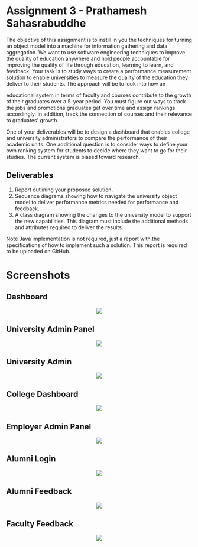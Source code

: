 Assignment 3 - Prathamesh Sahasrabuddhe
=======================================

The objective of this assignment is to instill in you the techniques for turning an object model into a machine for information gathering and data aggregation. We want to use software engineering techniques to improve the quality of education anywhere and hold people accountable for improving the quality of life through education, learning to learn, and feedback. Your task is to study ways to create a performance measurement solution to enable universities to measure the quality of the education they deliver to their students. The approach will be to look into how an

educational system in terms of faculty and courses contribute to the growth of their graduates over a 5-year period. You must figure out ways to track the jobs and promotions graduates get over time and assign rankings accordingly. In addition, track the connection of courses and their relevance to graduates' growth.

One of your deliverables will be to design a dashboard that enables college and university administrators to compare the performance of their academic units. One additional question is to consider ways to define your own ranking system for students to decide where they want to go for their studies. The current system is biased toward research.

Deliverables
------------
1) Report outlining your proposed solution.
2) Sequence diagrams showing how to navigate the university object model to deliver performance metrics needed for performance and feedback.
3) A class diagram showing the changes to the university model to support the new capabilities. This diagram must include the additional methods and attributes required to deliver the results.
 
Note
Java implementation is not required, just a report with the specifications of how to implement such
a solution. This report is required to be uploaded on GitHub.

Screenshots
===========

Dashboard
---------
<p align="center">
   <img src="https://i.imgur.com/UICet9g.png">
</p>

University Admin Panel
----------------------
<p align="center">
    <img src="https://camo.githubusercontent.com/66d954aa2330f82fc89ba31a3e9eb026724fcbda1a61ef032f2e44241a989ec8/68747470733a2f2f692e696d6775722e636f6d2f71414f594d72482e706e67">
</p>

University Admin
----------------
<p align="center">
   <img src="https://i.imgur.com/o50ZgTJ.png">
</p>

College Dashboard
-----------------
<p align="center">
   <img src="https://i.imgur.com/g3BRioa.png">
</p>

Employer Admin Panel
--------------------
<p align="center">
   <img src="https://i.imgur.com/MDuL1q5.png">
</p>

Alumni Login
------------
<p align="center">
    <img src="https://i.imgur.com/JllnNzW.png">
</p>

Alumni Feedback
---------------
<p align="center">
    <img src="https://i.imgur.com/lCcEDEX.png">
</p>

Faculty Feedback
----------------
<p align="center">
    <img src="https://i.imgur.com/jGTwUVn.png">
</p>
